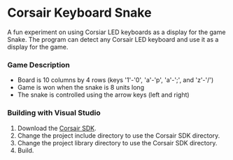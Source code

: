# Corsair Keyboard Snake

A fun experiment on using Corsiar LED keyboards as a display for the game Snake. The program can detect any Corsair LED keyboard and use it as a display for the game.

### Game Description

- Board is 10 columns by 4 rows (keys '1'-'0', 'a'-'p', 'a'-';', and 'z'-'/')
- Game is won when the snake is 8 units long
- The snake is controlled using the arrow keys (left and right)

### Building with Visual Studio

1. Download the [Corsair SDK](https://github.com/CorsairOfficial/cue-sdk).
2. Change the project include directory to use the Corsair SDK directory.
3. Change the project library directory to use the Corsair SDK directory.
4. Build.

